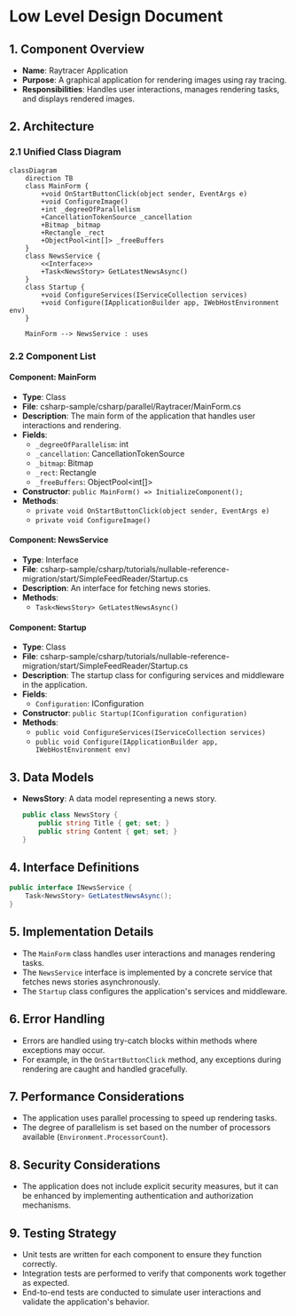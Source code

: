 # Low Level Design Document

## 1. Component Overview
- **Name**: Raytracer Application
- **Purpose**: A graphical application for rendering images using ray tracing.
- **Responsibilities**: Handles user interactions, manages rendering tasks, and displays rendered images.

## 2. Architecture

### 2.1 Unified Class Diagram
```mermaid
classDiagram
    direction TB
    class MainForm {
        +void OnStartButtonClick(object sender, EventArgs e)
        +void ConfigureImage()
        +int _degreeOfParallelism
        +CancellationTokenSource _cancellation
        +Bitmap _bitmap
        +Rectangle _rect
        +ObjectPool<int[]> _freeBuffers
    }
    class NewsService {
        <<Interface>>
        +Task<NewsStory> GetLatestNewsAsync()
    }
    class Startup {
        +void ConfigureServices(IServiceCollection services)
        +void Configure(IApplicationBuilder app, IWebHostEnvironment env)
    }

    MainForm --> NewsService : uses
```

### 2.2 Component List

#### Component: MainForm
- **Type**: Class
- **File**: csharp-sample/csharp/parallel/Raytracer/MainForm.cs
- **Description**: The main form of the application that handles user interactions and rendering.
- **Fields**:
  - `_degreeOfParallelism`: int
  - `_cancellation`: CancellationTokenSource
  - `_bitmap`: Bitmap
  - `_rect`: Rectangle
  - `_freeBuffers`: ObjectPool<int[]>
- **Constructor**: `public MainForm() => InitializeComponent();`
- **Methods**:
  - `private void OnStartButtonClick(object sender, EventArgs e)`
  - `private void ConfigureImage()`

#### Component: NewsService
- **Type**: Interface
- **File**: csharp-sample/csharp/tutorials/nullable-reference-migration/start/SimpleFeedReader/Startup.cs
- **Description**: An interface for fetching news stories.
- **Methods**:
  - `Task<NewsStory> GetLatestNewsAsync()`

#### Component: Startup
- **Type**: Class
- **File**: csharp-sample/csharp/tutorials/nullable-reference-migration/start/SimpleFeedReader/Startup.cs
- **Description**: The startup class for configuring services and middleware in the application.
- **Fields**:
  - `Configuration`: IConfiguration
- **Constructor**: `public Startup(IConfiguration configuration)`
- **Methods**:
  - `public void ConfigureServices(IServiceCollection services)`
  - `public void Configure(IApplicationBuilder app, IWebHostEnvironment env)`

## 3. Data Models
- **NewsStory**: A data model representing a news story.
  ```csharp
  public class NewsStory {
      public string Title { get; set; }
      public string Content { get; set; }
  }
  ```

## 4. Interface Definitions
```csharp
public interface INewsService {
    Task<NewsStory> GetLatestNewsAsync();
}
```

## 5. Implementation Details
- The `MainForm` class handles user interactions and manages rendering tasks.
- The `NewsService` interface is implemented by a concrete service that fetches news stories asynchronously.
- The `Startup` class configures the application's services and middleware.

## 6. Error Handling
- Errors are handled using try-catch blocks within methods where exceptions may occur.
- For example, in the `OnStartButtonClick` method, any exceptions during rendering are caught and handled gracefully.

## 7. Performance Considerations
- The application uses parallel processing to speed up rendering tasks.
- The degree of parallelism is set based on the number of processors available (`Environment.ProcessorCount`).

## 8. Security Considerations
- The application does not include explicit security measures, but it can be enhanced by implementing authentication and authorization mechanisms.

## 9. Testing Strategy
- Unit tests are written for each component to ensure they function correctly.
- Integration tests are performed to verify that components work together as expected.
- End-to-end tests are conducted to simulate user interactions and validate the application's behavior.